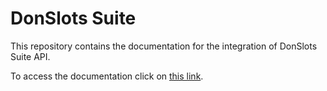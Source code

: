 # DonSlots Suite

This repository contains the documentation for the integration of DonSlots Suite API.

To access the documentation click on [this link](https://github.com/305-Gaming/donslots-suite/wiki).
